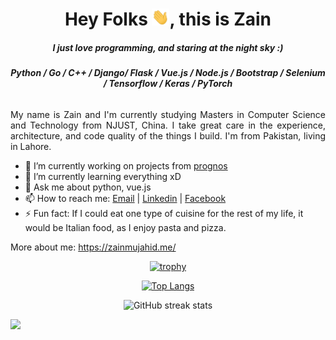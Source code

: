 <h1 align="center">Hey Folks <img src="./assets/wave.gif" width="28px">, this is Zain</h1>

<h5 align="center">I just love programming, and staring at the night sky :)</h5>

<h6 align="center"><b>Python / Go / C++ / Django/ Flask / Vue.js / Node.js / Bootstrap / Selenium / Tensorflow / Keras / PyTorch</b></h6>


<p align="justify"> My name is Zain and I'm currently studying Masters in Computer Science and Technology from NJUST, China. I take great care in the experience, architecture, and code quality of the things I build. I'm from Pakistan, living in Lahore.</p>

- 🔭 I’m currently working on projects from [prognos](https://prognoshealth.com/) 
- 🌱 I’m currently learning everything xD
- 💬 Ask me about python, vue.js
- 📫 How to reach me: [Email](mailto:zainmujahid01@gmail.com) | [Linkedin](https://www.linkedin.com/in/zainmujahid/) | [Facebook](https://www.facebook.com/zmujahid/) 
- ⚡ Fun fact: If I could eat one type of cuisine for the rest of my life, it would be Italian food, as I enjoy pasta and pizza.

More about me: <a href="https://zainmujahid.me/" target="_blank">https://zainmujahid.me/</a>

<div align="center">

[![trophy](https://github-profile-trophy.vercel.app/?username=zainmujahid)](https://github.com/ryo-ma/github-profile-trophy)
  
[![Top Langs](https://github-readme-stats.vercel.app/api/top-langs/?username=zainmujahid&layout=compact)](https://github.com/zainmujahid/github-readme-stats)

![GitHub streak stats](https://github-readme-streak-stats.herokuapp.com/?user=zainmujahid)  
</div>

![](https://komarev.com/ghpvc/?username=zainmujahid)